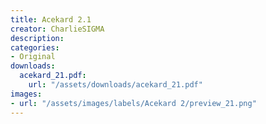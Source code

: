 ```yaml
---
title: Acekard 2.1
creator: CharlieSIGMA
description:
categories:
- Original
downloads:
  acekard_21.pdf:
    url: "/assets/downloads/acekard_21.pdf"
images:
- url: "/assets/images/labels/Acekard 2/preview_21.png"
---
```

